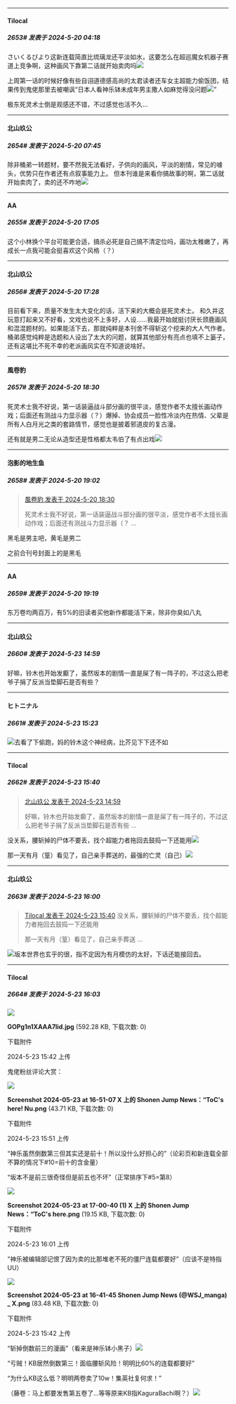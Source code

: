 ﻿
*****

####  Tilocal  
##### 2653#       发表于 2024-5-20 04:18

さいくるびより这新连载简直比琉璃龙还平淡如水，这要怎么在超巡魔女机器子赛道上竞争啊，这种画风下靠第二话就开始卖肉吗<img src="https://static.saraba1st.com/image/smiley/face2017/125.png" referrerpolicy="no-referrer">

上周第一话的时候好像有些自诩道德感高尚的太君读者还车女主超能力偷饭团，结果传到鬼佬那里去被嘲讽“日本人看神乐钵未成年男主撒人如麻觉得没问题<img src="https://static.saraba1st.com/image/smiley/face2017/044.png" referrerpolicy="no-referrer">”

极东死灵术士倒是观感还不错，不过感觉也活不久...

*****

####  北山玖公  
##### 2654#       发表于 2024-5-20 07:45

除非桶弟一转题材，要不然我无法看好，子供向的画风，平淡的剧情，常见的噱头，优势只在作者还有点叙事能力上。
但本刊谁是来看你搞故事的啊，第二话就开始卖肉了，卖的还不咋地<img src="https://static.saraba1st.com/image/smiley/face2017/067.png" referrerpolicy="no-referrer">

*****

####  АA  
##### 2655#       发表于 2024-5-20 17:05

这个小林换个平台可能更合适，搞杀必死是自己搞不清定位吗，画功太稚嫩了，再成长一点我可能会挺喜欢这个风格（？）

*****

####  北山玖公  
##### 2656#       发表于 2024-5-20 17:28

目前看下来，质量不发生太大变化的话，活下来的大概会是死灵术士。
和久井这玩意打起来又不好看，文戏也说不上多好，人设……我最开始就挺讨厌长颈鹿画风和混混题材的。如果能活下去，那就纯粹是本刊舍不得斩这个挖来的大人气作者。
桶弟感觉纯粹是选题和人设出了太大的问题，就算其他部分有亮点也填不上篓子，还有这堪比不死不幸的老派画风实在不知道说啥好。

*****

####  風卷豹  
##### 2657#       发表于 2024-5-20 18:30

死灵术士我不好说，第一话装逼战斗部分画的很平淡，感觉作者不太擅长画动作戏；后面还有测战斗力显示器（？）爆掉、协会成员一脸性冷淡内在热情、父辈是所有人白月光之类的套路情节，感觉也是披着邪道皮的复古漫。

还有就是男二无论从造型还是性格都太韦伯了有点出戏<img src="https://static.saraba1st.com/image/smiley/face2017/117.png" referrerpolicy="no-referrer">

*****

####  泡影的地生鱼  
##### 2658#       发表于 2024-5-20 19:02

<blockquote><a href="httphttps://bbs.saraba1st.com/2b/forum.php?mod=redirect&amp;goto=findpost&amp;pid=64943036&amp;ptid=1924836" target="_blank">風卷豹 发表于 2024-5-20 18:30</a>

死灵术士我不好说，第一话装逼战斗部分画的很平淡，感觉作者不太擅长画动作戏；后面还有测战斗力显示器（？ ...</blockquote>
黑毛是男主吧，黄毛是男二

之前合刊号封面上的是黑毛

*****

####  АA  
##### 2659#       发表于 2024-5-20 19:19

东万卷均两百万，有5%的旧读者买他新作都能活下来，除非你臭如八丸

*****

####  北山玖公  
##### 2660#       发表于 2024-5-23 14:59

好嘛，铃木也开始发癫了，虽然坂本的剧情一直是屎了有一阵子的，不过这么把老爷子捐了反派当垫脚石是否有些？


*****

####  ヒトニナル  
##### 2661#       发表于 2024-5-23 15:23

<img src="https://static.saraba1st.com/image/smiley/face2017/124.png" referrerpolicy="no-referrer">去看了下偷跑，妈的铃木这个神经病，比芥见下下还不如


*****

####  Tilocal  
##### 2662#       发表于 2024-5-23 15:40

<blockquote><a href="httphttps://bbs.saraba1st.com/2b/forum.php?mod=redirect&amp;goto=findpost&amp;pid=64975774&amp;ptid=1924836" target="_blank">北山玖公 发表于 2024-5-23 14:59</a>

好嘛，铃木也开始发癫了，虽然坂本的剧情一直是屎了有一阵子的，不过这么把老爷子捐了反派当垫脚石是否有些 ...</blockquote>
没关系，腰斩掉的尸体不要丢，找个超能力者拖回去鼓捣一下还能用<img src="https://static.saraba1st.com/image/smiley/face2017/037.png" referrerpolicy="no-referrer">

那一天有月（篁）看见了，自己亲手葬送的，最强的亡灵（自己）<img src="https://static.saraba1st.com/image/smiley/face2017/019.png" referrerpolicy="no-referrer">


*****

####  北山玖公  
##### 2663#       发表于 2024-5-23 16:00

<blockquote><a href="httphttps://bbs.saraba1st.com/2b/forum.php?mod=redirect&amp;goto=findpost&amp;pid=64976221&amp;ptid=1924836" target="_blank">Tilocal 发表于 2024-5-23 15:40</a>
没关系，腰斩掉的尸体不要丢，找个超能力者拖回去鼓捣一下还能用

那一天有月（篁）看见了，自己亲手葬送 ...</blockquote>
<img src="https://static.saraba1st.com/image/smiley/face2017/067.png" referrerpolicy="no-referrer">坂本世界也玄乎的很，指不定因为有月模仿的太好，下话还能接回去。

*****

####  Tilocal  
##### 2664#       发表于 2024-5-23 16:03

<img src="https://img.saraba1st.com/forum/202405/23/154234ihb9ilf1zdh9beqm.jpg" referrerpolicy="no-referrer">

<strong>GOPg1n1XAAA7lid.jpg</strong> (592.28 KB, 下载次数: 0)

下载附件

2024-5-23 15:42 上传

鬼佬粉丝评论大赏：

<img src="https://img.saraba1st.com/forum/202405/23/155147swizkrz1xjj1k1s7.png" referrerpolicy="no-referrer">

<strong>Screenshot 2024-05-23 at 16-51-07 X 上的 Shonen Jump News：“ToC's here! Nu.png</strong> (43.71 KB, 下载次数: 0)

下载附件

2024-5-23 15:51 上传

“神乐虽然倒数第三但其实还是前十！所以没什么好担心的”（论彩页和新连载全部不算的情况下#10=前十的含金量）

“坂本不是前三很奇怪但是前五也不坏”（正常排序下#5=第8）

<img src="https://img.saraba1st.com/forum/202405/23/160106cnpiaapn8jrnii8j.png" referrerpolicy="no-referrer">

<strong>Screenshot 2024-05-23 at 17-00-40 (1) X 上的 Shonen Jump News：“ToC's here.png</strong> (19.15 KB, 下载次数: 0)

下载附件

2024-5-23 16:01 上传

“神乐被编辑部记恨了因为卖的比那堆老不死的僵尸连载都要好”（应该不是特指UU）

<img src="https://img.saraba1st.com/forum/202405/23/154235d63xwunnd6z9dz4f.png" referrerpolicy="no-referrer">

<strong>Screenshot 2024-05-23 at 16-41-45 Shonen Jump News (@WSJ_manga) _ X.png</strong> (83.48 KB, 下载次数: 0)

下载附件

2024-5-23 15:42 上传

“斩掉倒数前三的漫画”（看来是神乐钵小黑子）<img src="https://static.saraba1st.com/image/smiley/face2017/021.png" referrerpolicy="no-referrer">

“亏贼！KB居然倒数第三！面临腰斩风险！明明比60%的连载都要好”

“为什么KB这么低？明明两卷卖了10w！集英社复何求！”

（藤卷：马上都要发售第五卷了...等等原来KB指KaguraBachi啊？）<img src="https://static.saraba1st.com/image/smiley/face2017/129.png" referrerpolicy="no-referrer">

